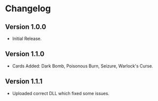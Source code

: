 # Changelog

## Version 1.0.0

- Initial Release.

## Version 1.1.0

- Cards Added: Dark Bomb, Poisonous Burn, Seizure, Warlock's Curse.

## Version 1.1.1

- Uploaded correct DLL which fixed some issues.
